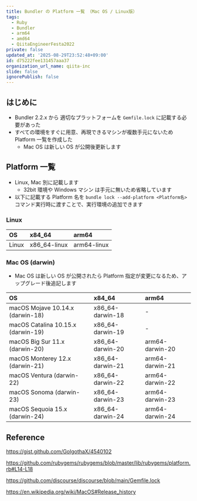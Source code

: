 ```yaml
---
title: Bundler の Platform 一覧 （Mac OS / Linux版）
tags:
  - Ruby
  - Bundler
  - arm64
  - amd64
  - QiitaEngineerFesta2022
private: false
updated_at: '2025-08-29T23:52:48+09:00'
id: d75222fee131457aaa37
organization_url_name: qiita-inc
slide: false
ignorePublish: false
---
```


## はじめに

- Bundler 2.2.x から 適切なプラットフォームを `Gemfile.lock` に記載する必要があった
- すべての環境をすぐに用意、再現できるマシンが複数手元にないため Platform 一覧を作成した
  - Mac OS は新しい OS が公開後更新します

## Platform 一覧

- Linux, Mac 別に記載します
  - 32bit 環境や Windows マシン は手元に無いため省略しています
- 以下に記載する Platform 名を `bundle lock --add-platform <Platform名>` コマンド実行時に渡すことで、実行環境の追加できます

### Linux

| OS    | x84_64       | arm64       |
| :---- | :----------- | :---------- |
| Linux | x86_64-linux | arm64-linux |

### Mac OS (darwin)

- Mac OS は新しい OS が公開されたら Platform 指定が変更になるため、アップグレード後追記します

| OS                                 | x84_64           | arm64           |
| :--------------------------------- | :--------------- | :-------------- |
| macOS Mojave 10.14.x (darwin-18)   | x86_64-darwin-18 | -               |
| macOS Catalina 10.15.x (darwin-19) | x86_64-darwin-19 | -               |
| macOS Big Sur 11.x (darwin-20)     | x86_64-darwin-20 | arm64-darwin-20 |
| macOS Monterey 12.x (darwin-21)    | x86_64-darwin-21 | arm64-darwin-21 |
| macOS Ventura (darwin-22)          | x86_64-darwin-22 | arm64-darwin-22 |
| macOS Sonoma (darwin-23)           | x86_64-darwin-23 | arm64-darwin-23 |
| macOS Sequoia 15.x (darwin-24)     | x86_64-darwin-24 | arm64-darwin-24 |

## Reference

https://gist.github.com/GolgothaX/4540102

https://github.com/rubygems/rubygems/blob/master/lib/rubygems/platform.rb#L14-L18

https://github.com/discourse/discourse/blob/main/Gemfile.lock

https://en.wikipedia.org/wiki/MacOS#Release_history
